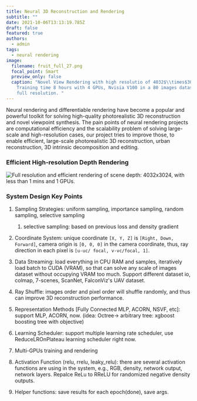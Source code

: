 ```yaml
---
title: Neural 3D Reconstruction and Rendering
subtitle: ""
date: 2021-10-06T13:13:19.785Z
draft: false
featured: true
authors:
  - admin
tags:
  - neural rendering
image:
  filename: fruit_full_27.png
  focal_point: Smart
  preview_only: false
  caption: "Novel View Rendering with high resolutio of 4032$\\times$3024.
    Training time 8 hours with 4 GPUs, Nvisia V100 in a 80 images dataset with
    full resolution. "
---
```

Neural rendering and differentiable rendering have become a popular and powerful toolkit for solving high-quality photorealistic 3D reconstruction and novel viewpoint synthesis. The pain points of neural rendering projects are computational efficiency and the scalability problem of solving large-scale and high-resolution cases, our project tries to improve those, to enable efficient, large-scale photorealistic 3D reconstruction, urban reconstruction, 3D intrinsic decomposition and editing. 

### Efficient High-resolution Depth Rendering

![](fruit_full_27_depth.png "Full resolution and efficient rendering of scene depth: 4032x3024, with less than 1 mins and 1 GPUs. ")

### System Design Key Points

1. Sampling Strategies: uniform sampling, importance sampling, random sampling, selective sampling

   1. selective sampling: based on previous loss and density gradient
2. Coordinate System: unique coordinate `[X, Y, Z]` is `[Right, Down, Forward]`, camera origin is `[0, 0, 0]` in the camera coordinate, thus, ray direction in each pixel is `[u-uc/ focal, v-vc/focal, 1]`.
3. Data Streaming: load everything in CPU RAM and samples, iteratively load batch to CUDA (VRAM), so that can solve any scale of images dataset without occupying VRAM too much. Support different dataset io, colmap, 7-scenes, ScanNet, FalconViz's UAV dataset. 
4. Ray Shuffle: images order and pixel order will shuffle randomly, and thus can improve 3D reconstruction performance.
5. Representation Methods \[Fully Connected MLP, ACORN, NSVF, etc]: support MLP, ACORN, now. (idea: Octree-> arbitrary tree: xgboost boosting tree with objective)
6. Learning Scheduler: support multiple learning rate scheduler, use ReduceLROnPlateau learning scheduler right now. 
7. Multi-GPUs training and rendering
8. Activation Function (relu, rrelu, leaky_relu): there are several activation functions are using in the system, e.g., RGB, density, network output, network layers. Repalce ReLu to RReLU for randomized negative density outputs.
9. Helper functions: save results for each epoch(done), save args.